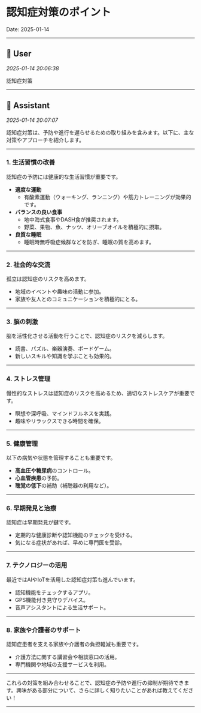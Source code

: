 # 認知症対策のポイント

Date: 2025-01-14

---

## 👤 User
*2025-01-14 20:06:38*

認知症対策

---

## 🤖 Assistant
*2025-01-14 20:07:07*

認知症対策は、予防や進行を遅らせるための取り組みを含みます。以下に、主な対策やアプローチを紹介します。

---

### 1. **生活習慣の改善**
認知症の予防には健康的な生活習慣が重要です。
- **適度な運動**  
  - 有酸素運動（ウォーキング、ランニング）や筋力トレーニングが効果的です。
- **バランスの良い食事**  
  - 地中海式食事やDASH食が推奨されます。
  - 野菜、果物、魚、ナッツ、オリーブオイルを積極的に摂取。
- **良質な睡眠**  
  - 睡眠時無呼吸症候群などを防ぎ、睡眠の質を高めます。

---

### 2. **社会的な交流**
孤立は認知症のリスクを高めます。
- 地域のイベントや趣味の活動に参加。
- 家族や友人とのコミュニケーションを積極的にとる。

---

### 3. **脳の刺激**
脳を活性化させる活動を行うことで、認知症のリスクを減らします。
- 読書、パズル、楽器演奏、ボードゲーム。
- 新しいスキルや知識を学ぶことも効果的。

---

### 4. **ストレス管理**
慢性的なストレスは認知症のリスクを高めるため、適切なストレスケアが重要です。
- 瞑想や深呼吸、マインドフルネスを実践。
- 趣味やリラックスできる時間を確保。

---

### 5. **健康管理**
以下の病気や状態を管理することも重要です。
- **高血圧や糖尿病**のコントロール。
- **心血管疾患**の予防。
- **聴覚の低下**の補助（補聴器の利用など）。

---

### 6. **早期発見と治療**
認知症は早期発見が鍵です。
- 定期的な健康診断や認知機能のチェックを受ける。
- 気になる症状があれば、早めに専門医を受診。

---

### 7. **テクノロジーの活用**
最近ではAIやIoTを活用した認知症対策も進んでいます。
- 認知機能をチェックするアプリ。
- GPS機能付き見守りデバイス。
- 音声アシスタントによる生活サポート。

---

### 8. **家族や介護者のサポート**
認知症患者を支える家族や介護者の負担軽減も重要です。
- 介護方法に関する講習会や相談窓口の活用。
- 専門機関や地域の支援サービスを利用。

---

これらの対策を組み合わせることで、認知症の予防や進行の抑制が期待できます。興味がある部分について、さらに詳しく知りたいことがあれば教えてください！

---
